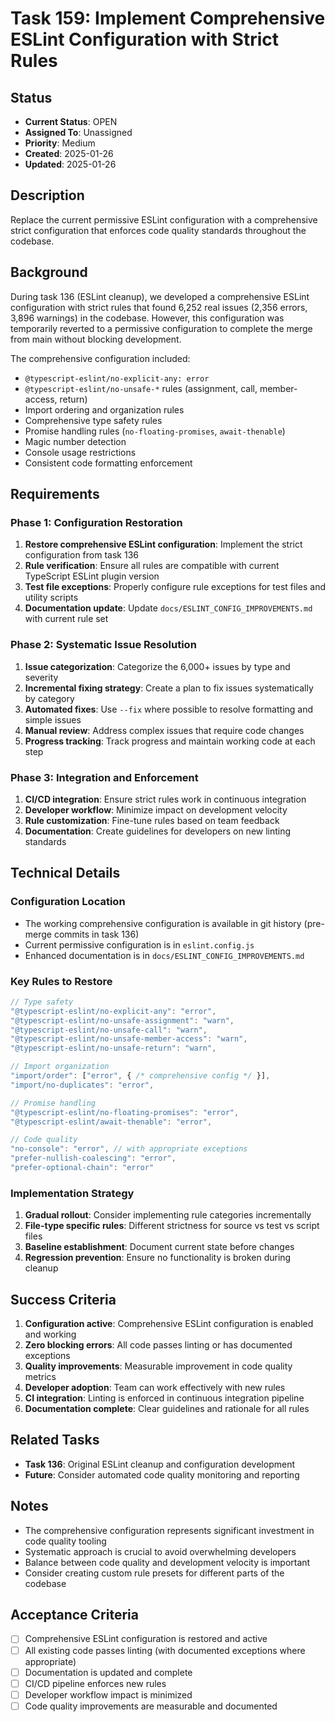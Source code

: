 # Task 159: Implement Comprehensive ESLint Configuration with Strict Rules

## Status

- **Current Status**: OPEN
- **Assigned To**: Unassigned
- **Priority**: Medium
- **Created**: 2025-01-26
- **Updated**: 2025-01-26

## Description

Replace the current permissive ESLint configuration with a comprehensive strict configuration that enforces code quality standards throughout the codebase.

## Background

During task 136 (ESLint cleanup), we developed a comprehensive ESLint configuration with strict rules that found 6,252 real issues (2,356 errors, 3,896 warnings) in the codebase. However, this configuration was temporarily reverted to a permissive configuration to complete the merge from main without blocking development.

The comprehensive configuration included:

- `@typescript-eslint/no-explicit-any: error`
- `@typescript-eslint/no-unsafe-*` rules (assignment, call, member-access, return)
- Import ordering and organization rules
- Comprehensive type safety rules
- Promise handling rules (`no-floating-promises`, `await-thenable`)
- Magic number detection
- Console usage restrictions
- Consistent code formatting enforcement

## Requirements

### Phase 1: Configuration Restoration

1. **Restore comprehensive ESLint configuration**: Implement the strict configuration from task 136
2. **Rule verification**: Ensure all rules are compatible with current TypeScript ESLint plugin version
3. **Test file exceptions**: Properly configure rule exceptions for test files and utility scripts
4. **Documentation update**: Update `docs/ESLINT_CONFIG_IMPROVEMENTS.md` with current rule set

### Phase 2: Systematic Issue Resolution

1. **Issue categorization**: Categorize the 6,000+ issues by type and severity
2. **Incremental fixing strategy**: Create a plan to fix issues systematically by category
3. **Automated fixes**: Use `--fix` where possible to resolve formatting and simple issues
4. **Manual review**: Address complex issues that require code changes
5. **Progress tracking**: Track progress and maintain working code at each step

### Phase 3: Integration and Enforcement

1. **CI/CD integration**: Ensure strict rules work in continuous integration
2. **Developer workflow**: Minimize impact on development velocity
3. **Rule customization**: Fine-tune rules based on team feedback
4. **Documentation**: Create guidelines for developers on new linting standards

## Technical Details

### Configuration Location

- The working comprehensive configuration is available in git history (pre-merge commits in task 136)
- Current permissive configuration is in `eslint.config.js`
- Enhanced documentation is in `docs/ESLINT_CONFIG_IMPROVEMENTS.md`

### Key Rules to Restore

```javascript
// Type safety
"@typescript-eslint/no-explicit-any": "error",
"@typescript-eslint/no-unsafe-assignment": "warn",
"@typescript-eslint/no-unsafe-call": "warn",
"@typescript-eslint/no-unsafe-member-access": "warn",
"@typescript-eslint/no-unsafe-return": "warn",

// Import organization
"import/order": ["error", { /* comprehensive config */ }],
"import/no-duplicates": "error",

// Promise handling
"@typescript-eslint/no-floating-promises": "error",
"@typescript-eslint/await-thenable": "error",

// Code quality
"no-console": "error", // with appropriate exceptions
"prefer-nullish-coalescing": "error",
"prefer-optional-chain": "error"
```

### Implementation Strategy

1. **Gradual rollout**: Consider implementing rule categories incrementally
2. **File-type specific rules**: Different strictness for source vs test vs script files
3. **Baseline establishment**: Document current state before changes
4. **Regression prevention**: Ensure no functionality is broken during cleanup

## Success Criteria

1. **Configuration active**: Comprehensive ESLint configuration is enabled and working
2. **Zero blocking errors**: All code passes linting or has documented exceptions
3. **Quality improvements**: Measurable improvement in code quality metrics
4. **Developer adoption**: Team can work effectively with new rules
5. **CI integration**: Linting is enforced in continuous integration pipeline
6. **Documentation complete**: Clear guidelines and rationale for all rules

## Related Tasks

- **Task 136**: Original ESLint cleanup and configuration development
- **Future**: Consider automated code quality monitoring and reporting

## Notes

- The comprehensive configuration represents significant investment in code quality tooling
- Systematic approach is crucial to avoid overwhelming developers
- Balance between code quality and development velocity is important
- Consider creating custom rule presets for different parts of the codebase

## Acceptance Criteria

- [ ] Comprehensive ESLint configuration is restored and active
- [ ] All existing code passes linting (with documented exceptions where appropriate)
- [ ] Documentation is updated and complete
- [ ] CI/CD pipeline enforces new rules
- [ ] Developer workflow impact is minimized
- [ ] Code quality improvements are measurable and documented
